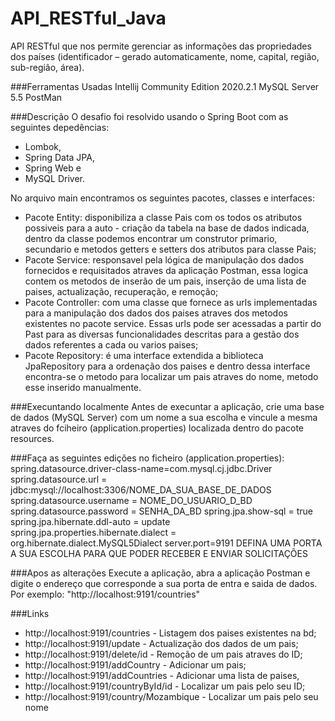 # API_RESTful_Java
API RESTful que nos permite gerenciar as informações das propriedades dos países (identificador – gerado automaticamente, nome, capital, região, sub-região, área).

###Ferramentas Usadas
Intellij Community Edition 2020.2.1
MySQL Server 5.5
PostMan

###Descrição
O desafio foi resolvido usando o Spring Boot com as seguintes depedências:
- Lombok,
- Spring Data JPA,
- Spring Web e 
- MySQL Driver.

No arquivo main encontramos os seguintes pacotes, classes e interfaces:
- Pacote Entity: disponibiliza a classe Pais com os todos os atributos possiveis para a auto - criação da tabela na base de dados indicada, dentro da classe podemos encontrar um construtor primario, secundario e metodos getters e setters dos atributos para classe Pais;
- Pacote Service: responsavel pela lógica de manipulação dos dados fornecidos e requisitados atraves da aplicação Postman, essa logica contem os metodos de inserão de um pais, inserção de uma lista de paises, actualização, recuperação, e remoção;
- Pacote Controller: com uma classe que fornece as urls implementadas para a manipulação dos dados dos paises atraves dos metodos existentes no pacote service. Essas urls pode ser acessadas a partir do Past para as diversas funcionalidades descritas para a gestão dos dados referentes a cada ou varios paises;
- Pacote Repository: é uma interface extendida a biblioteca JpaRepository para a ordenação dos paises e dentro dessa interface encontra-se o metodo para localizar um pais atraves do nome, metodo esse inserido manualmente.

###Execuntando localmente
Antes de execuntar a aplicação, crie uma base de dados (MySQL Server) com um nome a sua escolha e vincule a mesma atraves do fciheiro (application.properties) localizada dentro do pacote resources.

###Faça as seguintes edições no ficheiro (application.properties):
spring.datasource.driver-class-name=com.mysql.cj.jdbc.Driver
spring.datasource.url = jdbc:mysql://localhost:3306/NOME_DA_SUA_BASE_DE_DADOS
spring.datasource.username = NOME_DO_USUARIO_D_BD
spring.datasource.password = SENHA_DA_BD
spring.jpa.show-sql = true
spring.jpa.hibernate.ddl-auto = update
spring.jpa.properties.hibernate.dialect = org.hibernate.dialect.MySQL5Dialect
server.port=9191 DEFINA UMA PORTA A SUA ESCOLHA PARA QUE PODER RECEBER E ENVIAR SOLICITAÇÕES

###Apos as alterações
Execute a aplicação, abra a aplicação Postman e digite o endereço que corresponde a sua porta de entra e saida de dados. Por exemplo: "http://localhost:9191/countries"

###Links
- http://localhost:9191/countries - Listagem dos paises existentes na bd;
- http://localhost:9191/update - Actualização dos dados de um pais;
- http://localhost:9191/delete/id - Remoção de um pais atraves do ID;
- http://localhost:9191/addCountry - Adicionar um pais;
- http://localhost:9191/addCountries - Adicionar uma lista de paises,
- http://localhost:9191/countryById/id - Localizar um pais pelo seu ID;
- http://localhost:9191/country/Mozambique - Localizar um pais pelo seu nome
